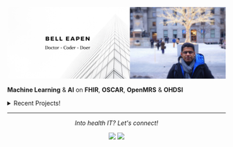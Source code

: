 <img src="https://raw.githubusercontent.com/dermatologist/dermatologist/master/banner-bell-eapen.png" alt="Bell Eapen - Physician into machine learning and AI">

**Machine Learning** & **AI** on **FHIR**, **OSCAR**, **OpenMRS** & **OHDSI** 

<details>
  <summary>Recent Projects!</summary>
  <br>
  
  * [NPM module to convert FHIR Questionnaire JSON to JSON Schema for form rendering](https://github.com/dermatologist/fhirformjs)
  * [goscar-export: OSCAR EMR EForm Export (csv) to FHIR](https://github.com/E-Health/goscar-export)
  * [DADPy: The swiss army knife for discharge abstract database!](https://github.com/E-Health/dadpy)
  * [QRMine: Qualitative Research support tools in Python](https://github.com/dermatologist/nlp-qrmine)
  * [omopfhirmap: command-line tool for OMOP CDM <-> FHIR mapping](https://github.com/E-Health/omopfhirmap)

  ![](https://komarev.com/ghpvc/?username=dermatologist&style=flat-square&color=lightgray)
  ![My github stats](https://github-readme-stats.vercel.app/api?username=dermatologist&show_icons=true)

  <h2>Recent blog posts</h2>
  <!-- BLOG-POST-LIST:START -->
- [OHDSI OMOP to FHIR mapper](https://canehealth.com/2020/08/ohdsi-omop-to-fhir-mapper/)
- [OHDSI OMOP CDM ETL Tools in Python, .Net and Go](https://canehealth.com/2020/08/ohdsi-omop-cdm-etl-tools-in-python-net-and-go/)
- [Clinical Query Language – Part 1](https://nuchange.ca/2020/08/clinical-query-language-part-1.html)
- [OHDSI OMOP to FHIR mapper](https://nuchange.ca/2020/07/ohdsi-omop-to-fhir-mapper.html)
- [OHDSI OMOP CDM ETL Tools in Python, .Net and Go](https://nuchange.ca/2020/06/ohdsi-omop-cdm-etl-tools-in-python-net-and-go.html)
<!-- BLOG-POST-LIST:END -->
</details>
 

<hr>
<p align="center">
  <i>Into health IT? Let's connect!</i>

  <p align="center">
    <a href="https://twitter.com/beapen" alt="Twitter"><img src="https://github.com/dermatologist/imdhruv99/blob/master/readme/twitter.png"></a>
    <a href="https://www.linkedin.com/in/beapen/" alt="Linkedin"><img src="https://github.com/dermatologist/imdhruv99/blob/master/readme/linkedin.png"></a>
  </p>  
</p>
